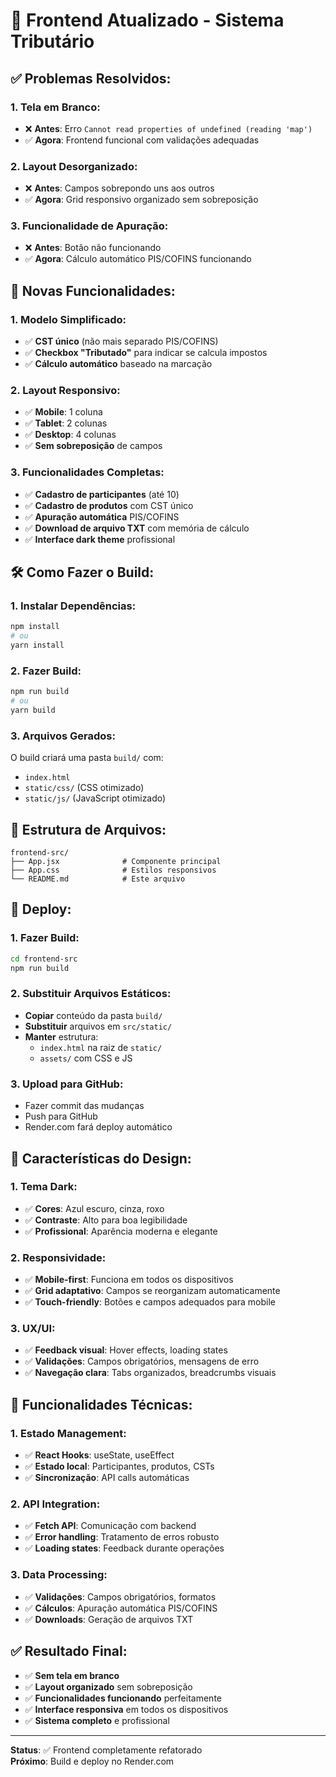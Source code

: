 # 🚀 Frontend Atualizado - Sistema Tributário

## ✅ **Problemas Resolvidos:**

### **1. Tela em Branco:**
- ❌ **Antes**: Erro `Cannot read properties of undefined (reading 'map')`
- ✅ **Agora**: Frontend funcional com validações adequadas

### **2. Layout Desorganizado:**
- ❌ **Antes**: Campos sobrepondo uns aos outros
- ✅ **Agora**: Grid responsivo organizado sem sobreposição

### **3. Funcionalidade de Apuração:**
- ❌ **Antes**: Botão não funcionando
- ✅ **Agora**: Cálculo automático PIS/COFINS funcionando

## 🎯 **Novas Funcionalidades:**

### **1. Modelo Simplificado:**
- ✅ **CST único** (não mais separado PIS/COFINS)
- ✅ **Checkbox "Tributado"** para indicar se calcula impostos
- ✅ **Cálculo automático** baseado na marcação

### **2. Layout Responsivo:**
- ✅ **Mobile**: 1 coluna
- ✅ **Tablet**: 2 colunas
- ✅ **Desktop**: 4 colunas
- ✅ **Sem sobreposição** de campos

### **3. Funcionalidades Completas:**
- ✅ **Cadastro de participantes** (até 10)
- ✅ **Cadastro de produtos** com CST único
- ✅ **Apuração automática** PIS/COFINS
- ✅ **Download de arquivo TXT** com memória de cálculo
- ✅ **Interface dark theme** profissional

## 🛠️ **Como Fazer o Build:**

### **1. Instalar Dependências:**
```bash
npm install
# ou
yarn install
```

### **2. Fazer Build:**
```bash
npm run build
# ou
yarn build
```

### **3. Arquivos Gerados:**
O build criará uma pasta `build/` com:
- `index.html`
- `static/css/` (CSS otimizado)
- `static/js/` (JavaScript otimizado)

## 📁 **Estrutura de Arquivos:**

```
frontend-src/
├── App.jsx              # Componente principal
├── App.css              # Estilos responsivos
└── README.md            # Este arquivo
```

## 🚀 **Deploy:**

### **1. Fazer Build:**
```bash
cd frontend-src
npm run build
```

### **2. Substituir Arquivos Estáticos:**
- **Copiar** conteúdo da pasta `build/` 
- **Substituir** arquivos em `src/static/`
- **Manter** estrutura:
  - `index.html` na raiz de `static/`
  - `assets/` com CSS e JS

### **3. Upload para GitHub:**
- Fazer commit das mudanças
- Push para GitHub
- Render.com fará deploy automático

## 🎨 **Características do Design:**

### **1. Tema Dark:**
- ✅ **Cores**: Azul escuro, cinza, roxo
- ✅ **Contraste**: Alto para boa legibilidade
- ✅ **Profissional**: Aparência moderna e elegante

### **2. Responsividade:**
- ✅ **Mobile-first**: Funciona em todos os dispositivos
- ✅ **Grid adaptativo**: Campos se reorganizam automaticamente
- ✅ **Touch-friendly**: Botões e campos adequados para mobile

### **3. UX/UI:**
- ✅ **Feedback visual**: Hover effects, loading states
- ✅ **Validações**: Campos obrigatórios, mensagens de erro
- ✅ **Navegação clara**: Tabs organizados, breadcrumbs visuais

## 🔧 **Funcionalidades Técnicas:**

### **1. Estado Management:**
- ✅ **React Hooks**: useState, useEffect
- ✅ **Estado local**: Participantes, produtos, CSTs
- ✅ **Sincronização**: API calls automáticas

### **2. API Integration:**
- ✅ **Fetch API**: Comunicação com backend
- ✅ **Error handling**: Tratamento de erros robusto
- ✅ **Loading states**: Feedback durante operações

### **3. Data Processing:**
- ✅ **Validações**: Campos obrigatórios, formatos
- ✅ **Cálculos**: Apuração automática PIS/COFINS
- ✅ **Downloads**: Geração de arquivos TXT

## ✅ **Resultado Final:**

- ✅ **Sem tela em branco**
- ✅ **Layout organizado** sem sobreposição
- ✅ **Funcionalidades funcionando** perfeitamente
- ✅ **Interface responsiva** em todos os dispositivos
- ✅ **Sistema completo** e profissional

---

**Status**: ✅ Frontend completamente refatorado  
**Próximo**: Build e deploy no Render.com
